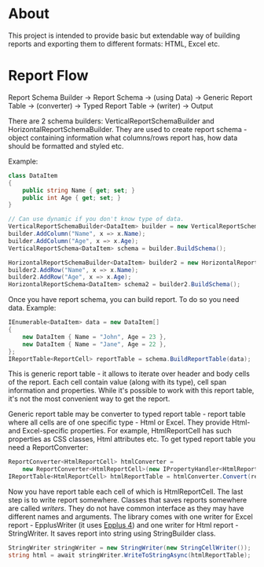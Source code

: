 # About
This project is intended to provide basic but extendable way of building reports and exporting them to different formats: HTML, Excel etc.

# Report Flow
Report Schema Builder → Report Schema → (using Data) → Generic Report Table → (converter) → Typed Report Table → (writer) → Output

There are 2 schema builders: VerticalReportSchemaBuilder and HorizontalReportSchemaBuilder. They are used to create report schema - object containing information what columns/rows report has, how data should be formatted and styled etc.

Example:
```c#
class DataItem
{
    public string Name { get; set; }
    public int Age { get; set; }
}

// Can use dynamic if you don't know type of data.
VerticalReportSchemaBuilder<DataItem> builder = new VerticalReportSchemaBuilder<DataItem>();
builder.AddColumn("Name", x => x.Name);
builder.AddColumn("Age", x => x.Age);
VerticalReportSchema<DataItem> schema = builder.BuildSchema();

HorizontalReportSchemaBuilder<DataItem> builder2 = new HorizontalReportSchemaBuilder<DataItem>();
builder2.AddRow("Name", x => x.Name);
builder2.AddRow("Age", x => x.Age);
HorizontalReportSchema<DataItem> schema2 = builder2.BuildSchema();
```

Once you have report schema, you can build report. To do so you need data. Example:
```c#
IEnumerable<DataItem> data = new DataItem[]
{
    new DataItem { Name = "John", Age = 23 },
    new DataItem { Name = "Jane", Age = 22 },
};
IReportTable<ReportCell> reportTable = schema.BuildReportTable(data);
```

This is generic report table - it allows to iterate over header and body cells of the report. Each cell contain value (along with its type), cell span information and properties. While it's possible to work with this report table, it's not the most convenient way to get the report.

Generic report table may be converter to typed report table - report table where all cells are of one specific type - Html or Excel. They provide Html- and Excel-specific properties. For example, HtmlReportCell has such properties as CSS classes, Html attributes etc. To get typed report table you need a ReportConverter:
```c#
ReportConverter<HtmlReportCell> htmlConverter =
    new ReportConverter<HtmlReportCell>(new IPropertyHandler<HtmlReportCell>[0]);
IReportTable<HtmlReportCell> htmlReportTable = htmlConverter.Convert(reportTable);
```

Now you have report table each cell of which is HtmlReportCell. The last step is to write report somewhere. Classes that saves reports somewhere are called _writers_. They do not have common interface as they may have different names and arguments. The library comes with one writer for Excel report - EpplusWriter (it uses [Epplus 4](https://github.com/JanKallman/EPPlus)) and one writer for Html report - StringWriter. It saves report into string using StringBuilder class.

```c#
StringWriter stringWriter = new StringWriter(new StringCellWriter());
string html = await stringWriter.WriteToStringAsync(htmlReportTable);
```
